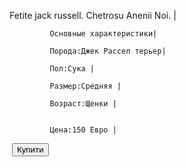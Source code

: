 <html>
 <body>
   <p>
    Fetite jack russell. Chetrosu Anenii Noi. |
	
	         Основные характеристики|
    
	         Порода:Джек Рассел терьер|
    
	         Пол:Сука |

             Размер:Средняя |

             Возраст:Щенки |
	
	
	         Цена:150 Евро |
   </p>
   <img><https://i.simpalsmedia.com/999.md/BoardImages/320x240/32e38b900af78daeeb7bc582bbaa68df.jpg> 
   <button>Купити</button>
  <body>
<html>
